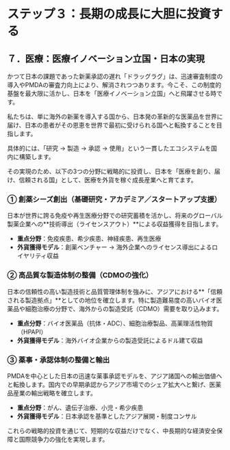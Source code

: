 # ステップ３：長期の成長に大胆に投資する
## ７．医療：医療イノベーション立国・日本の実現

かつて日本の課題であった新薬承認の遅れ「ドラッグラグ」は、迅速審査制度の導入やPMDAの審査力向上により、解消されつつあります。今こそ、この制度的基盤を最大限に活かし、日本を「医療イノベーション立国」へと飛躍させる時です。

私たちは、単に海外の新薬を導入する国から、日本発の革新的な医薬品を世界に届け、日本の患者がその恩恵を世界で最初に受けられる国へと転換することを目指します。

具体的には、「研究 → 製造 → 承認 → 使用」という一貫したエコシステムを国内に構築します。

その実現のため、以下の3つの分野に戦略的に投資し、日本を「医療を創り、届け、信頼される国」として、医療を外貨を稼ぐ成長産業へと育てます。

### ① 創薬シーズ創出（基礎研究・アカデミア／スタートアップ支援）

日本が世界に誇る免疫や再生医療分野での研究蓄積を活かし、将来のグローバル製薬企業への**技術導出（ライセンスアウト）**による収益獲得を目指します。

*   **重点分野**：免疫疾患、希少疾患、神経疾患、再生医療
*   **外貨獲得モデル**：創薬ベンチャー → 海外企業へのライセンス導出によるロイヤリティ収益

### ② 高品質な製造体制の整備（CDMOの強化）

日本の信頼性の高い製造技術と品質管理体制を強みに、アジアにおける**「信頼される製造拠点」**としての地位を確立します。特に製造難易度の高いバイオ医薬品や細胞治療の分野で、海外からの製造受託（CDMO）需要を取り込みます。

*   **重点分野**：バイオ医薬品（抗体・ADC）、細胞治療製品、高薬理活性物質（HPAPI）
*   **外貨獲得モデル**：海外バイオ企業からの製造受託によるドル建て収益

### ③ 薬事・承認体制の整備と輸出

PMDAを中心とした日本の迅速な薬事承認モデルを、アジア諸国への輸出価値へと転換します。国内での早期承認からアジア市場でのシェア拡大へと繋げ、医薬品産業の輸出戦略を確立します。

*   **重点分野**：がん、遺伝子治療、小児・希少疾患
*   **外貨獲得モデル**：日本承認を基準としたアジア展開・制度コンサル

これらの戦略的投資を通じて、短期的な収益だけでなく、中長期的な経済安全保障と国際競争力の強化を実現します。